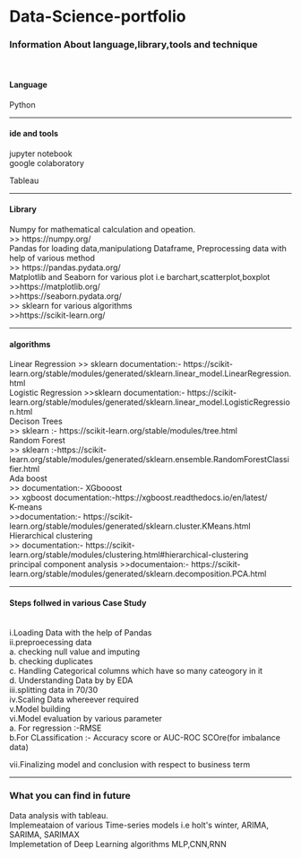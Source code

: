 # Data-Science-portfolio
<h3>Information About language,library,tools and technique </h3> <br>

<h4>Language</h4> Python <br>
<hr>
<h4>ide and tools</h4>
jupyter notebook <br>
google colaboratory<br>

Tableau<br>
<hr>
<h4>Library</h4> 
Numpy for mathematical calculation and opeation. <br>
>> https://numpy.org/ <br> 
Pandas for loading data,manipulationg Dataframe, Preprocessing data with help of various method <br>
>> https://pandas.pydata.org/ <br>
Matplotlib and Seaborn for various plot i.e barchart,scatterplot,boxplot <br>
>>https://matplotlib.org/ <br>
>>https://seaborn.pydata.org/ <br>
>> sklearn for various algorithms <br>
>>https://scikit-learn.org/
<hr>
<h4> algorithms </h4>
Linear Regression 
>> sklearn documentation:- https://scikit-learn.org/stable/modules/generated/sklearn.linear_model.LinearRegression.html <br>
Logistic Regression
>>sklearn documentation:- https://scikit-learn.org/stable/modules/generated/sklearn.linear_model.LogisticRegression.html <br>
Decison Trees  <br>
>> sklearn :- https://scikit-learn.org/stable/modules/tree.html <br>
Random Forest <br>
>> sklearn :-https://scikit-learn.org/stable/modules/generated/sklearn.ensemble.RandomForestClassifier.html <br>
Ada boost <br>
>> documentation:-
XGbooost <br>
>> xgboost documentation:-https://xgboost.readthedocs.io/en/latest/ <br>
K-means <br>
>>documentation:- https://scikit-learn.org/stable/modules/generated/sklearn.cluster.KMeans.html <br>
Hierarchical clustering <br>
>> documentation:- https://scikit-learn.org/stable/modules/clustering.html#hierarchical-clustering <br>
principal component analysis
>>documentaion:- https://scikit-learn.org/stable/modules/generated/sklearn.decomposition.PCA.html
<hr>            

<h4>Steps follwed in various Case Study </h4>  <br>
i.Loading Data with the  help of Pandas <br>
ii.preproecessing data <br>
    a. checking null value and imputing <br>
    b. checking duplicates <br>
    c. Handling Categorical columns which have so many cateogory in it <br>
    d. Understanding Data by by EDA <br>
 iii.splitting data in 70/30 <br>
 iv.Scaling Data whereever required <br>
 v.Model building <br>
 vi.Model evaluation by various parameter <br> 
    a. For regression :-RMSE <br>
    b.For CLassification :- Accuracy score or AUC-ROC SCOre(for imbalance data) <br>
 
 vii.Finalizing model and conclusion with respect to business term <br>
 <hr>
 
<h3> What you can find in future </h3>
Data analysis with tableau.<br>
Implemeataion of various Time-series models i.e holt's winter, ARIMA, SARIMA, SARIMAX <br>
Implemetation of Deep Learning algorithms MLP,CNN,RNN <br>

 
